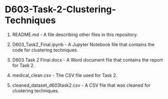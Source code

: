 # D603-Task-2-Clustering-Techniques

1. README.md - A file describing other files in this repository.

2. D603_Task2_Final.ipynb - A Jupyter Notebook file that contains the code for clustering techniques.

3. D603 Task 2 Final.docx - A Word document file that contains the report for Task 2.

4. medical_clean.csv - The CSV file used for Task 2.

5. cleaned_dataset_d603task2.csv - A CSV file that was cleaned for clustering techniques.
